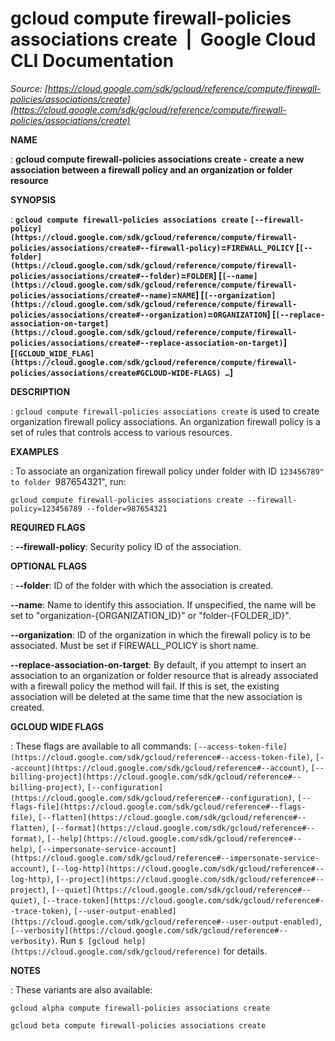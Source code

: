 # gcloud compute firewall-policies associations create  |  Google Cloud CLI Documentation

*Source: [https://cloud.google.com/sdk/gcloud/reference/compute/firewall-policies/associations/create](https://cloud.google.com/sdk/gcloud/reference/compute/firewall-policies/associations/create)*

**NAME**

: **gcloud compute firewall-policies associations create - create a new association between a firewall policy and an organization or folder resource**

**SYNOPSIS**

: **`gcloud compute firewall-policies associations create` `[--firewall-policy](https://cloud.google.com/sdk/gcloud/reference/compute/firewall-policies/associations/create#--firewall-policy)`=`FIREWALL_POLICY` [`[--folder](https://cloud.google.com/sdk/gcloud/reference/compute/firewall-policies/associations/create#--folder)`=`FOLDER`] [`[--name](https://cloud.google.com/sdk/gcloud/reference/compute/firewall-policies/associations/create#--name)`=`NAME`] [`[--organization](https://cloud.google.com/sdk/gcloud/reference/compute/firewall-policies/associations/create#--organization)`=`ORGANIZATION`] [`[--replace-association-on-target](https://cloud.google.com/sdk/gcloud/reference/compute/firewall-policies/associations/create#--replace-association-on-target)`] [`[GCLOUD_WIDE_FLAG](https://cloud.google.com/sdk/gcloud/reference/compute/firewall-policies/associations/create#GCLOUD-WIDE-FLAGS) …`]**

**DESCRIPTION**

: `gcloud compute firewall-policies associations create` is used to
create organization firewall policy associations. An organization firewall
policy is a set of rules that controls access to various resources.

**EXAMPLES**

: To associate an organization firewall policy under folder with ID ``123456789"
to folder ``987654321", run:

```
gcloud compute firewall-policies associations create --firewall-policy=123456789 --folder=987654321
```

**REQUIRED FLAGS**

: **--firewall-policy**:
Security policy ID of the association.

**OPTIONAL FLAGS**

: **--folder**:
ID of the folder with which the association is created.

**--name**:
Name to identify this association. If unspecified, the name will be set to
"organization-{ORGANIZATION_ID}" or "folder-{FOLDER_ID}".

**--organization**:
ID of the organization in which the firewall policy is to be associated. Must be
set if FIREWALL_POLICY is short name.

**--replace-association-on-target**:
By default, if you attempt to insert an association to an organization or folder
resource that is already associated with a firewall policy the method will fail.
If this is set, the existing association will be deleted at the same time that
the new association is created.

**GCLOUD WIDE FLAGS**

: These flags are available to all commands: `[--access-token-file](https://cloud.google.com/sdk/gcloud/reference#--access-token-file)`,
`[--account](https://cloud.google.com/sdk/gcloud/reference#--account)`, `[--billing-project](https://cloud.google.com/sdk/gcloud/reference#--billing-project)`,
`[--configuration](https://cloud.google.com/sdk/gcloud/reference#--configuration)`,
`[--flags-file](https://cloud.google.com/sdk/gcloud/reference#--flags-file)`,
`[--flatten](https://cloud.google.com/sdk/gcloud/reference#--flatten)`, `[--format](https://cloud.google.com/sdk/gcloud/reference#--format)`, `[--help](https://cloud.google.com/sdk/gcloud/reference#--help)`, `[--impersonate-service-account](https://cloud.google.com/sdk/gcloud/reference#--impersonate-service-account)`,
`[--log-http](https://cloud.google.com/sdk/gcloud/reference#--log-http)`,
`[--project](https://cloud.google.com/sdk/gcloud/reference#--project)`, `[--quiet](https://cloud.google.com/sdk/gcloud/reference#--quiet)`, `[--trace-token](https://cloud.google.com/sdk/gcloud/reference#--trace-token)`, `[--user-output-enabled](https://cloud.google.com/sdk/gcloud/reference#--user-output-enabled)`,
`[--verbosity](https://cloud.google.com/sdk/gcloud/reference#--verbosity)`.
Run `$ [gcloud help](https://cloud.google.com/sdk/gcloud/reference)` for details.

**NOTES**

: These variants are also available:

```
gcloud alpha compute firewall-policies associations create
```

```
gcloud beta compute firewall-policies associations create
```